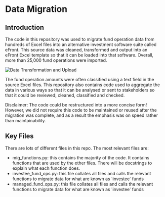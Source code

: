 # Data Migration
## Introduction
The code in this repository was used to migrate fund operation data from hundreds of Excel files into an alternative investment software suite called eFront. This source data was cleaned, transformed and output into an eFront Excel template so that it can be loaded into that software. Overall, more than 25,000 fund operations were imported. 

![Data Transformation and Upload](https://user-images.githubusercontent.com/92265905/145561735-d5e8baf9-522f-4eee-87f5-cf0b48411f4b.jpg)

The fund operation amounts were often classified using a text field in the source Excel files. This repository also contains code used to aggregate the data in various ways so that it can be analysed or sent to stakeholders so that it could be reviewed, cleaned, classified and checked. 

Disclaimer: The code could be restructured into a more concise form! However, we did not require this code to be maintained or reused after the migration was complete, and as a result the emphasis was on speed rather than maintainability. 

## Key Files
There are lots of different files in this repo. The most relevant files are:
- mig_functions.py: this contains the majority of the code. It contains functions that are used by the other files. There will be docstrings to explain what each function does. 
- investee_fund_ops.py: this file collates all files and calls the relevant functions to migrate data for what are known as 'investee' funds 
- managed_fund_ops.py: this file collates all files and calls the relevant functions to migrate data for what are known as 'investee' funds


